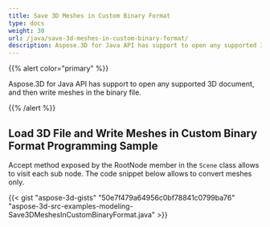 ```yaml
---
title: Save 3D Meshes in Custom Binary Format
type: docs
weight: 30
url: /java/save-3d-meshes-in-custom-binary-format/
description: Aspose.3D for Java API has support to open any supported 3D document, and then write meshes in the binary file.
---
```


{{% alert color="primary" %}} 

Aspose.3D for Java API has support to open any supported 3D document, and then write meshes in the binary file.

{{% /alert %}} 
## **Load 3D File and Write Meshes in Custom Binary Format Programming Sample**
Accept method exposed by the RootNode member in the `Scene` class allows to visit each sub node. The code snippet below allows to convert meshes only.

{{< gist "aspose-3d-gists" "50e7f479a64956c0bf78841c0799ba76" "aspose-3d-src-examples-modeling-Save3DMeshesInCustomBinaryFormat.java" >}}
